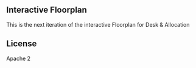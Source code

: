 ## Interactive Floorplan

This is the next iteration of the interactive Floorplan for Desk & Allocation

## License

Apache 2
